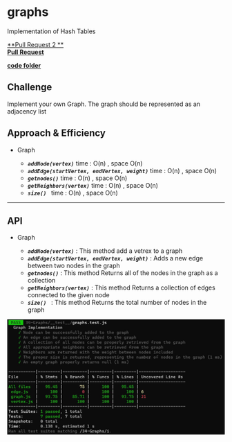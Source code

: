 # graphs

Implementation of Hash Tables

[**Pull Request 2 **](https://github.com/hibasalem/data-structures-and-algorithms/pull/54)  
[**Pull Request**](https://github.com/hibasalem/data-structures-and-algorithms/pull/53) 

[**code folder**](https://github.com/hibasalem/data-structures-and-algorithms/tree/main/javascript/34-Graphs)

## Challenge

Implement your own Graph. The graph should be represented as an adjacency list

## Approach & Efficiency

- Graph

  - **_`addNode(vertex)`_** time : O(n) , space O(n)
  - **_`addEdge(startVertex, endVertex, weight)`_** time : O(n) , space O(n)
  - **_`getnodes()`_** time : O(n) , space O(n)
  - **_`getNeighbors(vertex)`_** time : O(n) , space O(n)
  - **_`size() `_** time : O(n) , space O(n)

---

## API

- Graph

  - **_`addNode(vertex)`_** : This method add a vetrex to a graph
  - **_`addEdge(startVertex, endVertex, weight)`_** : Adds a new edge between two nodes in the graph
  - **_`getnodes()`_** : This method Returns all of the nodes in the graph as a collection
  - **_`getNeighbors(vertex)`_** : This method Returns a collection of edges connected to the given node
  - **_`size() `_** : This method Returns the total number of nodes in the graph


![tests](cc35.JPG)